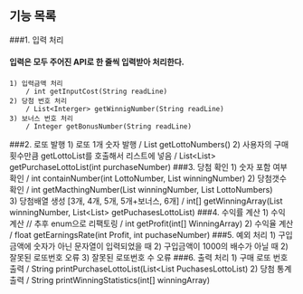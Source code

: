 
## 기능 목록
###1. 입력 처리
#### 입력은 모두 주어진 API로 한 줄씩 입력받아 처리한다.
    1) 입력금액 처리 
        / int getInputCost(String readLine)
    2) 당첨 번호 처리 
        / List<Interger> getWinnigNumber(String readLine)
    3) 보너스 번호 처리 
        / Integer getBonusNumber(String readLine)
###2. 로또 발행
    1) 로또 1개 숫자 발행 
        / List<Integer> getLottoNumbers()
    2) 사용자의 구매횟수만큼 getLottoList를 호출해서 리스트에 넣음
        / List<List<Integer>> getPurchaseLottoList(int purchaseNumber)
###3. 당첨 확인
    1) 숫자 포함 여부 확인
        / int containNumber(int LottoNumber, List<Integer> winningNumber)
    2) 당첨갯수 확인
        / int getMacthingNumber(List<Integer> winningNumber, List<Integer> LottoNumbers)   
    3) 당첨배열 생성 [3개, 4개, 5개, 5개+보너스, 6개]
        / int[] getWinningArray(List<Integer> winningNumber, List<List<Integer>> getPuchasesLottoList)
###4. 수익률 계산
    1) 수익 계산 // 추후 enum으로 리팩토링
        / int getProfit(int[] WinningArray)
    2) 수익율 계산
        / float getEarningsRate(int Profit, int puchaseNumber)
###5. 예외 처리
    1) 구입금액에 숫자가 아닌 문자열이 입력되었을 때
    2) 구입금액이 1000의 배수가 아닐 때
    2) 잘못된 로또번호 오류
    3) 잘못된 로또번호 수 오류
###6. 출력 처리
    1) 구매 로또 번호 출력
        / String printPurchaseLottoList(List<List<Integer> PuchasesLottoList)
    2) 당첨 통계 출력
        / String printWinningStatistics(int[] winningArray)

